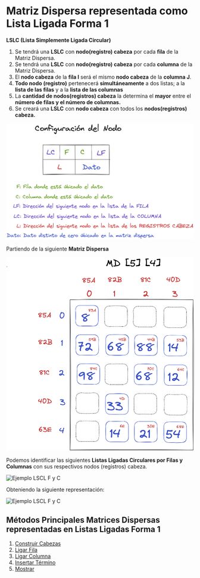 # Matriz Dispersa representada como Lista Ligada Forma 1

**LSLC (Lista Simplemente Ligada Circular)**

1. Se tendrá una **LSLC** con **nodo(registro) cabeza** por cada **fila** de la Matriz Dispersa.
2. Se tendrá una **LSLC** con **nodo(registro) cabeza** por cada **columna** de la Matriz Dispersa.
3. El **nodo cabeza** de la **fila I** será el mismo **nodo cabeza** de la **columna J**.
4. **Todo nodo (registro)** pertenecerá **simultáneamente** a dos listas; a la **lista de las filas** y a la **lista de las columnas**
5. La **cantidad de nodos(registros) cabeza** la determina el **mayor** entre el **número de filas y el número de columnas.**
6. Se creará una **LSLC** con **nodo cabeza** con todos los **nodos(registros) cabeza.**



![Configuración del Nodo](../../assets/matrices_dispersas/dispersas_3.png)

Partiendo de la siguiente **Matriz Dispersa**

![Ejemplo Matriz Dispersa 2](../../assets/matrices_dispersas/dispersas_4.png)

Podemos identificar las siguientes **Listas Ligadas Circulares por Filas y Columnas** con sus respectivos nodos (registros) cabeza.

![Ejemplo LSCL F y C](../../assets/matrices_dispersas/dispersas_5.png)

Obteniendo la siguiente representación:

![Ejemplo LSCL F y C](../../assets/matrices_dispersas/dispersas_6.png)

## Métodos Principales Matrices Dispersas representadas en Listas Ligadas Forma 1

1. [Construir Cabezas](https://github.com/JohnFlorez25/estructura_datos_pcjic/blob/main/2.%20Matrices%20Dispersas/2.%20Listas%20Ligadas%20Forma%201/constuirCabezas.md)
2. [Ligar Fila](https://github.com/JohnFlorez25/estructura_datos_pcjic/blob/main/2.%20Matrices%20Dispersas/2.%20Listas%20Ligadas%20Forma%201/ligarFila.md)
3. [Ligar Columna](https://github.com/JohnFlorez25/estructura_datos_pcjic/blob/main/2.%20Matrices%20Dispersas/2.%20Listas%20Ligadas%20Forma%201/ligarColumna.md)
4. [Insertar Término](https://github.com/JohnFlorez25/estructura_datos_pcjic/blob/main/2.%20Matrices%20Dispersas/2.%20Listas%20Ligadas%20Forma%201/insertarDato.md)
5. [Mostrar](https://github.com/JohnFlorez25/estructura_datos_pcjic/blob/main/2.%20Matrices%20Dispersas/2.%20Listas%20Ligadas%20Forma%201/mostrar.md)
